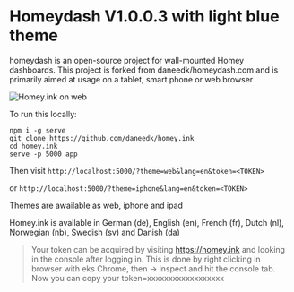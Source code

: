 # Homeydash V1.0.0.3 with light blue theme

homeydash is an open-source project for wall-mounted Homey dashboards.
This project is forked from daneedk/homeydash.com and is primarily aimed at usage on a tablet, smart phone or web browser

![Homey.ink on web](http://hjemmefest.ddns.net/Sider/shared/web.png)

To run this locally:

```
npm i -g serve
git clone https://github.com/daneedk/homey.ink
cd homey.ink
serve -p 5000 app
```

Then visit `http://localhost:5000/?theme=web&lang=en&token=<TOKEN>`

or `http://localhost:5000/?theme=iphone&lang=en&token=<TOKEN>`

Themes are awailable as web, iphone and ipad

Homey.ink is available in German (de), English (en), French (fr), Dutch (nl), Norwegian (nb), Swedish (sv) and Danish (da)

> Your token can be acquired by visiting https://homey.ink and looking in the console after logging in.
This is done by right clicking in browser with eks Chrome, then -> inspect and hit the console tab. 
Now you can copy your <token> token=xxxxxxxxxxxxxxxxxx

